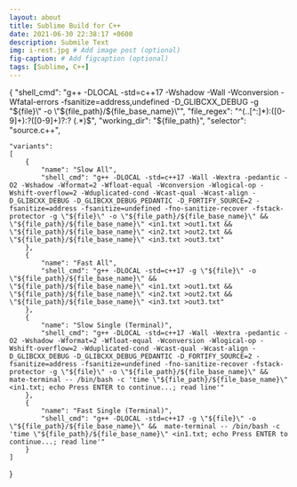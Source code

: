 ```yaml
---
layout: about
title: Sublime Build for C++
date: 2021-06-30 22:38:17 +0600
description: Submile Text
img: i-rest.jpg # Add image post (optional)
fig-caption: # Add figcaption (optional)
tags: [Sublime, C++]
---
```


{
	"shell_cmd": "g++ -DLOCAL -std=c++17 -Wshadow -Wall -Wconversion -Wfatal-errors -fsanitize=address,undefined -D_GLIBCXX_DEBUG -g \"${file}\" -o \"${file_path}/${file_base_name}\"",
	"file_regex": "^(..[^:]*):([0-9]+):?([0-9]+)?:? (.*)$",
	"working_dir": "${file_path}",
	"selector": "source.c++",

	"variants":
	[
		{
			"name": "Slow All",
			"shell_cmd": "g++ -DLOCAL -std=c++17 -Wall -Wextra -pedantic -O2 -Wshadow -Wformat=2 -Wfloat-equal -Wconversion -Wlogical-op -Wshift-overflow=2 -Wduplicated-cond -Wcast-qual -Wcast-align -D_GLIBCXX_DEBUG -D_GLIBCXX_DEBUG_PEDANTIC -D_FORTIFY_SOURCE=2 -fsanitize=address -fsanitize=undefined -fno-sanitize-recover -fstack-protector -g \"${file}\" -o \"${file_path}/${file_base_name}\" && \"${file_path}/${file_base_name}\" <in1.txt >out1.txt && \"${file_path}/${file_base_name}\" <in2.txt >out2.txt && \"${file_path}/${file_base_name}\" <in3.txt >out3.txt"
		},
		{
			"name": "Fast All",
			"shell_cmd": "g++ -DLOCAL -std=c++17 -g \"${file}\" -o \"${file_path}/${file_base_name}\" && \"${file_path}/${file_base_name}\" <in1.txt >out1.txt && \"${file_path}/${file_base_name}\" <in2.txt >out2.txt && \"${file_path}/${file_base_name}\" <in3.txt >out3.txt"
		},
		{
			"name": "Slow Single (Terminal)",
			"shell_cmd": "g++ -DLOCAL -std=c++17 -Wall -Wextra -pedantic -O2 -Wshadow -Wformat=2 -Wfloat-equal -Wconversion -Wlogical-op -Wshift-overflow=2 -Wduplicated-cond -Wcast-qual -Wcast-align -D_GLIBCXX_DEBUG -D_GLIBCXX_DEBUG_PEDANTIC -D_FORTIFY_SOURCE=2 -fsanitize=address -fsanitize=undefined -fno-sanitize-recover -fstack-protector -g \"${file}\" -o \"${file_path}/${file_base_name}\" &&  mate-terminal -- /bin/bash -c 'time \"${file_path}/${file_base_name}\" <in1.txt; echo Press ENTER to continue...; read line'"
		},
		{
			"name": "Fast Single (Terminal)",
			"shell_cmd": "g++ -DLOCAL -std=c++17 -g \"${file}\" -o \"${file_path}/${file_base_name}\" &&  mate-terminal -- /bin/bash -c 'time \"${file_path}/${file_base_name}\" <in1.txt; echo Press ENTER to continue...; read line'"
		}
	]
}
